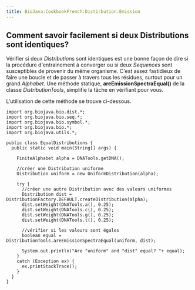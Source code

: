 ```yaml
---
title: BioJava:CookbookFrench:Distirbution:Emission
---
```


Comment savoir facilement si deux Distributions sont identiques?
----------------------------------------------------------------

Vérifier si deux *Distributions* sont identiques est une bonne façon de
dire si la procédure d'entrainement à converger ou si deux *Sequences*
sont susceptibles de provenir du même organisme. C'est assez fastidieux
de faire une boucle et de passer à travers tous les résidues, surtout
pour un grand *Alphabet*. Une méthode statique,
**areEmissionSpectraEqual()** de la classe *DistributionTools*,
simplifie la tâche en vérifiant pour vous.

L'utilisation de cette méthode se trouve ci-dessous.

    import org.biojava.bio.dist.*;
    import org.biojava.bio.seq.*;
    import org.biojava.bio.symbol.*;
    import org.biojava.bio.*;
    import org.biojava.utils.*;

    public class EqualDistributions {
      public static void main(String[] args) {
        
        FiniteAlphabet alpha = DNATools.getDNA();
        
        //créer une Distribution uniforme
        Distribution uniform = new UniformDistribution(alpha);
        
        try {
          //créer une autre Distribution avec des valeurs uniformes
          Distribution dist = DistributionFactory.DEFAULT.createDistribution(alpha);
          dist.setWeight(DNATools.a(), 0.25);
          dist.setWeight(DNATools.c(), 0.25);
          dist.setWeight(DNATools.g(), 0.25);
          dist.setWeight(DNATools.t(), 0.25);
          
          //vérifier si les valeurs sont égales
          boolean equal = DistributionTools.areEmissionSpectraEqual(uniform, dist);
          
          System.out.println("Are "uniform" and "dist" equal? "+ equal);
        }
        catch (Exception ex) {
          ex.printStackTrace();
        }
      }
    }

